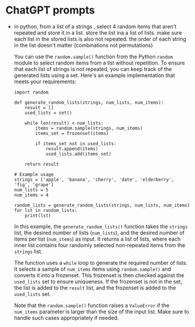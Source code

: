 # ChatGPT prompts

- in python, from a list of a strings , select 4 random items that aren't repeated and store it in a list. store the list ina a list of lists. make sure each list in the stored lists is also not repeated. the order of each string in the list doesn't matter (combinations not permutations)
    
    You can use the `random.sample()` function from the Python `random` module to select random items from a list without repetition. To ensure that each list of strings is not repeated, you can keep track of the generated lists using a set. Here's an example implementation that meets your requirements:
    
    ```
    import random
    
    def generate_random_lists(strings, num_lists, num_items):
        result = []
        used_lists = set()
    
        while len(result) < num_lists:
            items = random.sample(strings, num_items)
            items_set = frozenset(items)
    
            if items_set not in used_lists:
                result.append(items)
                used_lists.add(items_set)
    
        return result
    
    # Example usage
    strings = ['apple', 'banana', 'cherry', 'date', 'elderberry', 'fig', 'grape']
    num_lists = 5
    num_items = 4
    
    random_lists = generate_random_lists(strings, num_lists, num_items)
    for lst in random_lists:
        print(lst)
    
    ```
    
    In this example, the `generate_random_lists()` function takes the `strings` list, the desired number of lists (`num_lists`), and the desired number of items per list (`num_items`) as input. It returns a list of lists, where each inner list contains four randomly selected non-repeated items from the `strings` list.
    
    The function uses a `while` loop to generate the required number of lists. It selects a sample of `num_items` items using `random.sample()` and converts it into a frozenset. This frozenset is then checked against the `used_lists` set to ensure uniqueness. If the frozenset is not in the set, the list is added to the `result` list, and the frozenset is added to the `used_lists` set.
    
    Note that the `random.sample()` function raises a `ValueError` if the `num_items` parameter is larger than the size of the input list. Make sure to handle such cases appropriately if needed.